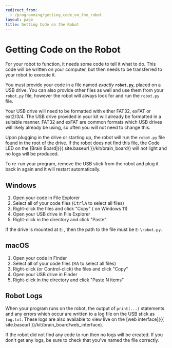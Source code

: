 ```yaml
---
redirect_from:
  - /programming/getting_code_on_the_robot
layout: page
title: Getting Code on the Robot
---
```


# Getting Code on the Robot

For your robot to function, it needs some code to tell it what to do.
This code will be written on your computer, but then needs to be transferred to your robot to execute it.

You must provide your code in a file named _exactly_ **`robot.py`**, placed on a USB drive.
You can also provide other files as well and use them from your `robot.py` file, however the robot will always look for and run the `robot.py` file.

Your USB drive will need to be formatted with either FAT32, exFAT or ext2/3/4.
The USB drive provided in your kit will already be formatted in a suitable manner.
FAT32 and exFAT are common formats which USB drives will likely already be using, so often you will not need to change this.

Upon plugging in the drive or starting up, the robot will run the `robot.py` file found in the root of the drive.
If the robot does not find this file, the Code LED on the [Brain Board]({{ site.baseurl }}/kit/brain_board/) will not light and no logs will be produced.

To re-run your program, remove the USB stick from the robot and plug it back in again and it will restart automatically.


## Windows

1. Open your code in File Explorer
2. Select all of your code files (<kbd>Ctrl</kbd><kbd>A</kbd> to select all files)
3. Right-click the files and click "Copy" <span aria-hidden="true">(<i class="fa-regular fa-copy"></i> on Windows 11)</span>
4. Open your USB drive in File Explorer
5. Right-click in the directory and click "Paste"

If the drive is mounted at `E:`, then the path to the file must be `E:\robot.py`.


## macOS

1. Open your code in Finder
2. Select all of your code files (<kbd>⌘</kbd><kbd>A</kbd> to select all files)
3. Right-click (or Control-click) the files and click "Copy"
4. Open your USB drive in Finder
5. Right-click in the directory and click "Paste N items"


## Robot Logs

When your program runs on the robot, the output of `print(...)` statements and any errors which occur are written to a log file on the USB stick as `log.txt`.
These logs are also available to view live on the [web interface]({{ site.baseurl }}/kit/brain_board/web_interface).

If the robot did not find any code to run then no logs will be created.
If you don't get any logs, be sure to check that you've named the file correctly.
